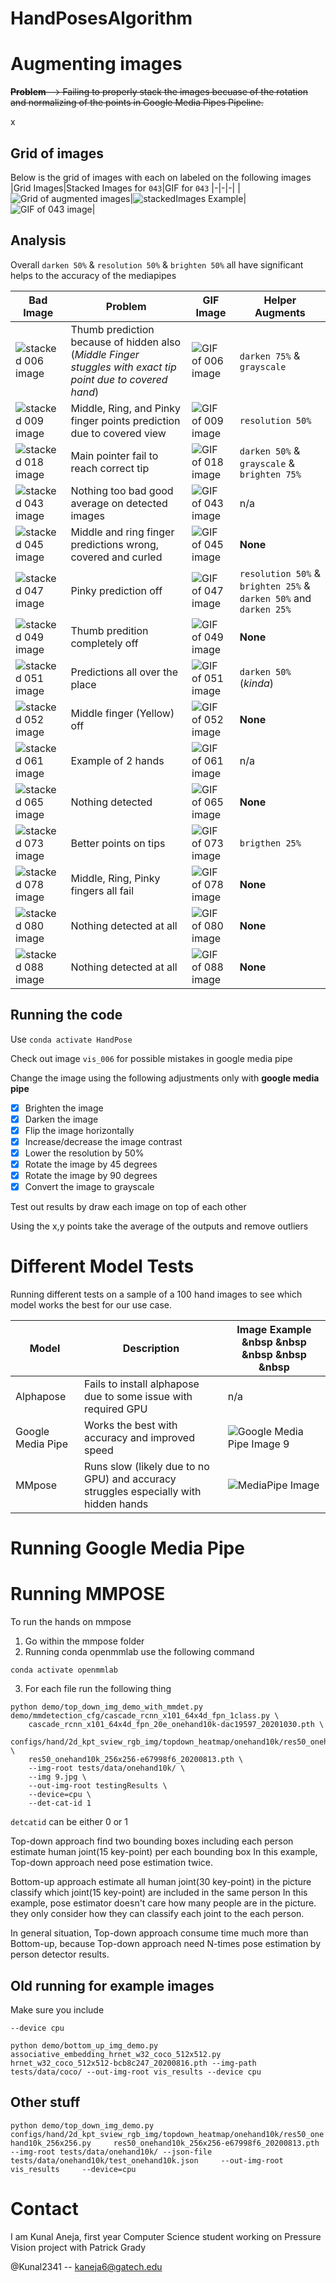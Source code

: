 # HandPosesAlgorithm
# Augmenting images

~~**Problem** --> Failing to properly stack the images becuase of the rotation and normalizing of the points in Google Media Pipes Pipeline.~~

x

## Grid of images 

Below is the grid of images with each on labeled on the following images
|Grid Images|Stacked Images for `043`|GIF for `043`
|-|-|-|
|![Grid of augmented images](https://github.com/Kunal2341/HandPosesAlgorithm/blob/master/allGridImages006,009,018,043,045.jpg?raw=true)|![stackedImages Example](https://github.com/Kunal2341/HandPosesAlgorithm/blob/master/allEditsStitched/043-ALL.jpg?raw=true)|<img src="https://github.com/Kunal2341/HandPosesAlgorithm/blob/master/GIF-Images/043.gif?raw=true" alt="GIF of 043 image" loop=inf/>|

## Analysis 

Overall `darken 50%` & `resolution 50%` & `brighten 50%` all have significant helps to the accuracy of the mediapipes 

|Bad Image|Problem|GIF Image|Helper Augments|
|-|-|-|-|
|![stacked 006 image](https://github.com/Kunal2341/HandPosesAlgorithm/blob/master/allEditsStitched/006-ALL.jpg?raw=true)|Thumb prediction because of hidden also (*Middle Finger stuggles with exact tip point due to covered hand*)|<img src="https://github.com/Kunal2341/HandPosesAlgorithm/blob/master/GIF-Images/006.gif?raw=true" alt="GIF of 006 image" loop=inf/>|`darken 75%` & `grayscale`|
![stacked 009 image](https://github.com/Kunal2341/HandPosesAlgorithm/blob/master/allEditsStitched/009-ALL.jpg?raw=true)|Middle, Ring, and Pinky finger points prediction due to covered view|<img src="https://github.com/Kunal2341/HandPosesAlgorithm/blob/master/GIF-Images/006.gif?raw=true" alt="GIF of 009 image" loop=inf/>|`resolution 50%`|
![stacked 018 image](https://github.com/Kunal2341/HandPosesAlgorithm/blob/master/allEditsStitched/018-ALL.jpg?raw=true)|Main pointer fail to reach correct tip|<img src="https://github.com/Kunal2341/HandPosesAlgorithm/blob/master/GIF-Images/018.gif?raw=true" alt="GIF of 018 image" loop=inf/>|`darken 50%` & `grayscale` & `brighten 75%`|
![stacked 043 image](https://github.com/Kunal2341/HandPosesAlgorithm/blob/master/allEditsStitched/043-ALL.jpg?raw=true)|Nothing too bad good average on detected images|<img src="https://github.com/Kunal2341/HandPosesAlgorithm/blob/master/GIF-Images/043.gif?raw=true" alt="GIF of 043 image" loop=inf/>|n/a|
![stacked 045 image](https://github.com/Kunal2341/HandPosesAlgorithm/blob/master/allEditsStitched/045-ALL.jpg?raw=true)|Middle and ring finger predictions wrong, covered and curled|<img src="https://github.com/Kunal2341/HandPosesAlgorithm/blob/master/GIF-Images/045.gif?raw=true" alt="GIF of 045 image" loop=inf/>|**None**|
|![stacked 047 image](https://github.com/Kunal2341/HandPosesAlgorithm/blob/master/allEditsStitched/047-ALL.jpg?raw=true)|Pinky prediction off|<img src="https://github.com/Kunal2341/HandPosesAlgorithm/blob/master/GIF-Images/047.gif?raw=true" alt="GIF of 047 image" loop=inf/>|`resolution 50%` & `brighten 25%` & `darken 50%` and `darken 25%`|
![stacked 049 image](https://github.com/Kunal2341/HandPosesAlgorithm/blob/master/allEditsStitched/049-ALL.jpg?raw=true)|Thumb predition completely off|<img src="https://github.com/Kunal2341/HandPosesAlgorithm/blob/master/GIF-Images/049.gif?raw=true" alt="GIF of 049 image" loop=inf/>|**None**|
![stacked 051 image](https://github.com/Kunal2341/HandPosesAlgorithm/blob/master/allEditsStitched/051-ALL.jpg?raw=true)|Predictions all over the place|<img src="https://github.com/Kunal2341/HandPosesAlgorithm/blob/master/GIF-Images/051.gif?raw=true" alt="GIF of 051 image" loop=inf/>|`darken 50%` (*kinda*)|
![stacked 052 image](https://github.com/Kunal2341/HandPosesAlgorithm/blob/master/allEditsStitched/052-ALL.jpg?raw=true)|Middle finger (Yellow) off|<img src="https://github.com/Kunal2341/HandPosesAlgorithm/blob/master/GIF-Images/052.gif?raw=true" alt="GIF of 052 image" loop=inf/>|**None**|
![stacked 061 image](https://github.com/Kunal2341/HandPosesAlgorithm/blob/master/allEditsStitched/061-ALL.jpg?raw=true)|Example of 2 hands|<img src="https://github.com/Kunal2341/HandPosesAlgorithm/blob/master/GIF-Images/061.gif?raw=true" alt="GIF of 061 image" loop=inf/>|n/a|
![stacked 065 image](https://github.com/Kunal2341/HandPosesAlgorithm/blob/master/allEditsStitched/065-ALL.jpg?raw=true)|Nothing detected|<img src="https://github.com/Kunal2341/HandPosesAlgorithm/blob/master/GIF-Images/065.gif?raw=true" alt="GIF of 065 image" loop=inf/>|**None**|
![stacked 073 image](https://github.com/Kunal2341/HandPosesAlgorithm/blob/master/allEditsStitched/073-ALL.jpg?raw=true)|Better points on tips|<img src="https://github.com/Kunal2341/HandPosesAlgorithm/blob/master/GIF-Images/073.gif?raw=true" alt="GIF of 073 image" loop=inf/>|`brigthen 25%`|
![stacked 078 image](https://github.com/Kunal2341/HandPosesAlgorithm/blob/master/allEditsStitched/078-ALL.jpg?raw=true)|Middle, Ring, Pinky fingers all fail|<img src="https://github.com/Kunal2341/HandPosesAlgorithm/blob/master/GIF-Images/078.gif?raw=true" alt="GIF of 078 image" loop=inf/>|**None**|
![stacked 080 image](https://github.com/Kunal2341/HandPosesAlgorithm/blob/master/allEditsStitched/080-ALL.jpg?raw=true)|Nothing detected at all|<img src="https://github.com/Kunal2341/HandPosesAlgorithm/blob/master/GIF-Images/080.gif?raw=true" alt="GIF of 080 image" loop=inf/>|**None**|
![stacked 088 image](https://github.com/Kunal2341/HandPosesAlgorithm/blob/master/allEditsStitched/088-ALL.jpg?raw=true)|Nothing detected at all|<img src="https://github.com/Kunal2341/HandPosesAlgorithm/blob/master/GIF-Images/088.gif?raw=true" alt="GIF of 088 image" loop=inf/>|**None**|


## Running the code
Use `conda activate HandPose`

Check out image `vis_006` for possible mistakes in google media pipe

Change the image using the following adjustments only with **google media pipe**

- [x] Brighten the image
- [x] Darken the image
- [x] Flip the image horizontally
- [x] Increase/decrease the image contrast
- [x] Lower the resolution by 50% 
- [x] Rotate the image by 45 degrees
- [x] Rotate the image by 90 degrees
- [x] Convert the image to grayscale

Test out results by draw each image on top of each other 

Using the x,y points take the average of the outputs and remove outliers

# Different Model Tests
Running different tests on a sample of a 100 hand images to see which model works the best for our use case.

|Model|Description|Image Example &nbsp &nbsp &nbsp &nbsp &nbsp|
|-|-|-|
|Alphapose|Fails to install alphapose due to some issue with required GPU|n/a|
|Google Media Pipe|Works the best with accuracy and improved speed|![Google Media Pipe Image 9](https://github.com/Kunal2341/HandPosesAlgorithm/blob/master/RESULTS-TOTAL/results_allImages_mediapipe/10.png?raw=true)|
|MMpose|Runs slow (likely due to no GPU) and accuracy struggles especially with hidden hands|![MediaPipe Image](https://github.com/Kunal2341/HandPosesAlgorithm/blob/master/RESULTS-TOTAL/results_allImages-mmpose/vis_009.jpg?raw=true)|


# Running Google Media Pipe
# Running MMPOSE
 To run the hands on mmpose 

1. Go within the mmpose folder
2. Running conda openmmlab use the following command 

```
conda activate openmmlab
```

3. For each file run the following thing 

```
python demo/top_down_img_demo_with_mmdet.py demo/mmdetection_cfg/cascade_rcnn_x101_64x4d_fpn_1class.py \
    cascade_rcnn_x101_64x4d_fpn_20e_onehand10k-dac19597_20201030.pth \
    configs/hand/2d_kpt_sview_rgb_img/topdown_heatmap/onehand10k/res50_onehand10k_256x256.py \
    res50_onehand10k_256x256-e67998f6_20200813.pth \
    --img-root tests/data/onehand10k/ \
    --img 9.jpg \
    --out-img-root testingResults \
    --device=cpu \
    --det-cat-id 1
``` 

`detcatid` can be either 0 or 1

Top-down approach
find two bounding boxes including each person
estimate human joint(15 key-point) per each bounding box
In this example, Top-down approach need pose estimation twice.

Bottom-up approach
estimate all human joint(30 key-point) in the picture
classify which joint(15 key-point) are included in the same person
In this example, pose estimator doesn't care how many people are in the picture. they only consider how they can classify each joint to the each person.

In general situation, Top-down approach consume time much more than Bottom-up, because Top-down approach need N-times pose estimation by person detector results.

## Old running for example images

Make sure you include 
```
--device cpu
```
```
python demo/bottom_up_img_demo.py associative_embedding_hrnet_w32_coco_512x512.py hrnet_w32_coco_512x512-bcb8c247_20200816.pth --img-path tests/data/coco/ --out-img-root vis_results --device cpu
```

## Other stuff
`python demo/top_down_img_demo.py     configs/hand/2d_kpt_sview_rgb_img/topdown_heatmap/onehand10k/res50_onehand10k_256x256.py     res50_onehand10k_256x256-e67998f6_20200813.pth     --img-root tests/data/onehand10k/ --json-file tests/data/onehand10k/test_onehand10k.json     --out-img-root vis_results     --device=cpu`


# Contact

I am Kunal Aneja, first year Computer Science student working on Pressure Vision project with Patrick Grady

@Kunal2341 -- kaneja6@gatech.edu
